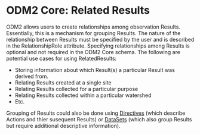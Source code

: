 ODM2 Core: Related Results
==========================

ODM2 allows users to create relationships among observation Results. Essentially, this is a mechanism for grouping Results. The nature of the relationship between Results must be specified by the user and is described in the RelationshipRole attribute. Specifying relationships among Results is optional and not required in the ODM2 Core schema. The following are potential use cases for using RelatedResults:

* Storing information about which Result(s) a particular Result was derived from.
* Relating Results created at a single site
* Relating Results collected for a particular purpose
* Relating Results collected within a particular watershed
* Etc.

Grouping of Results could also be done using [Directives](directives.md) (which describe Actions and thier susequent Results) or [DataSets](datasets.md) (which also group Results but require additional descriptive information).
